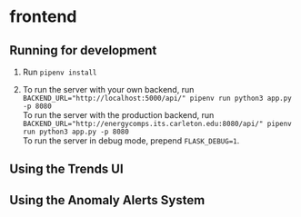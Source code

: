 # frontend

## Running for development

1) Run `pipenv install`

2) To run the server with your own backend, run 
   `BACKEND_URL="http://localhost:5000/api/" pipenv run python3 app.py -p 8080`  
   To run the server with the production backend, run 
   `BACKEND_URL="http://energycomps.its.carleton.edu:8080/api/" pipenv run python3 app.py -p 8080`  
   To run the server in debug mode, prepend `FLASK_DEBUG=1`.
   
   
## Using the Trends UI



## Using the Anomaly Alerts System
